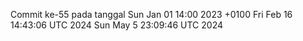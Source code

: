 Commit ke-55 pada tanggal Sun Jan 01 14:00 2023 +0100
Fri Feb 16 14:43:06 UTC 2024
Sun May  5 23:09:46 UTC 2024
